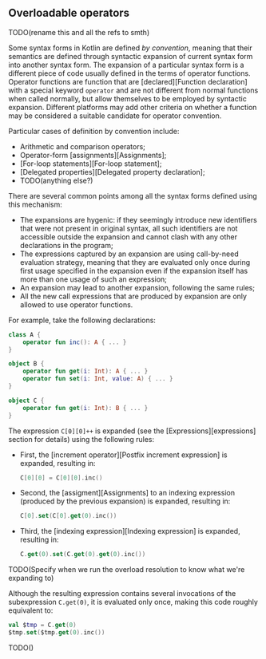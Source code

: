 ## Overloadable operators

TODO(rename this and all the refs to smth)

Some syntax forms in Kotlin are defined *by convention*, meaning that their semantics are defined through syntactic expansion of current syntax form into another syntax form. 
The expansion of a particular syntax form is a different piece of code usually defined in the terms of operator functions. 
Operator functions are function that are [declared][Function declaration] with a special keyword `operator` and are not different from normal functions when called normally, but allow themselves to be employed by syntactic expansion. 
Different platforms may add other criteria on whether a function may be considered a suitable candidate for operator convention.

Particular cases of definition by convention include:

- Arithmetic and comparison operators;
- Operator-form [assignments][Assignments];
- [For-loop statements][For-loop statement];
- [Delegated properties][Delegated property declaration];
- TODO(anything else?)

There are several common points among all the syntax forms defined using this mechanism:

- The expansions are hygenic: if they seemingly introduce new identifiers that were not present in original syntax, all such identifiers are not accessible outside the expansion and cannot clash with any other declarations in the program;
- The expressions captured by an expansion are using call-by-need evaluation strategy, meaning that they are evaluated only once during first usage specified in the expansion even if the expansion itself has more than one usage of such an expression;
- An expansion may lead to another expansion, following the same rules;
- All the new call expressions that are produced by expansion are only allowed to use operator functions.

For example, take the following declarations:

```kotlin
class A {
    operator fun inc(): A { ... }
}

object B {
    operator fun get(i: Int): A { ... }
    operator fun set(i: Int, value: A) { ... }
}

object C {
    operator fun get(i: Int): B { ... }
}

```

The expression `C[0][0]++` is expanded (see the [Expressions][expressions] section for details) using the following rules:

- First, the [increment operator][Postfix increment expression] is expanded, resulting in:
    
    ```kotlin
    C[0][0] = C[0][0].inc()
    ```
- Second, the [assigment][Assignments] to an indexing expression (produced by the previous expansion) is expanded, resulting in:
    
    ```kotlin
    C[0].set(C[0].get(0).inc())
    ```
- Third, the [indexing expression][Indexing expression] is expanded, resulting in:
    
    ```kotlin
    C.get(0).set(C.get(0).get(0).inc())
    ```

TODO(Specify when we run the overload resolution to know what we're expanding to)

Although the resulting expression contains several invocations of the subexpression `C.get(0)`, it is evaluated only once, making this code roughly equivalent to:

```kotlin
val $tmp = C.get(0)
$tmp.set($tmp.get(0).inc())
```

TODO()
